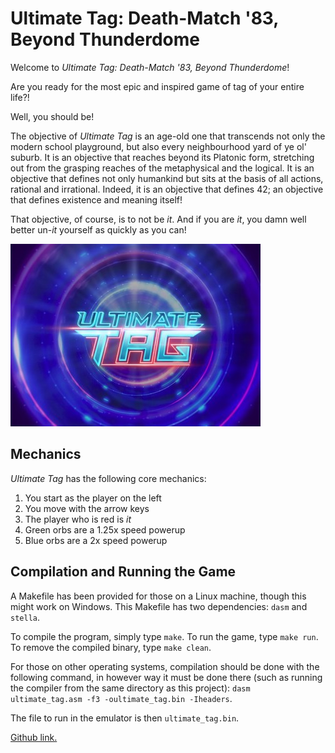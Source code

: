 # Ultimate Tag: Death-Match '83, Beyond Thunderdome

Welcome to *Ultimate Tag: Death-Match '83, Beyond Thunderdome*!

Are you ready for the most epic and inspired game of tag of your entire life?!

Well, you should be!

The objective of *Ultimate Tag* is an age-old one that transcends not only the modern school playground, but also every neighbourhood yard of ye ol' suburb. It is an objective that reaches beyond its Platonic form, stretching out from the grasping reaches of the metaphysical and the logical. It is an objective that defines not only humankind but sits at the basis of all actions, rational and irrational. Indeed, it is an objective that defines 42; an objective that defines existence and meaning itself!

That objective, of course, is to not be *it*. And if you are *it*, you damn well better un-*it* yourself as quickly as you can!

![Ultimate tag!](ultimate-tag.jpg)

## Mechanics

*Ultimate Tag* has the following core mechanics:

1) You start as the player on the left
2) You move with the arrow keys
3) The player who is red is *it*
4) Green orbs are a 1.25x speed powerup
5) Blue orbs are a 2x speed powerup

## Compilation and Running the Game

A Makefile has been provided for those on a Linux machine, though this might work on Windows. This Makefile has two dependencies: `dasm` and `stella`.

To compile the program, simply type `make`. To run the game, type `make run`. To remove the compiled binary, type `make clean`.

For those on other operating systems, compilation should be done with the following command, in however way it must be done there (such as running the compiler from the same directory as this project): `dasm ultimate_tag.asm -f3 -oultimate_tag.bin -Iheaders`.

The file to run in the emulator is then `ultimate_tag.bin`.

[Github link.](https://github.com/scott-parkhill/ultimate-tag)
